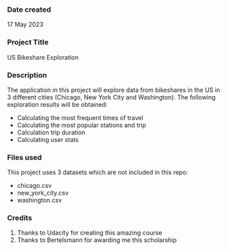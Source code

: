 ### Date created
17 May 2023

### Project Title
US Bikeshare Exploration

### Description
The application in this project will explore data from bikeshares in the US in 3 different cities (Chicago, New York City and Washington). The following exploration results will be obtained:
- Calculating the most frequent times of travel
- Calculating the most popular stations and trip
- Calculation trip duration
- Calculating user stats

### Files used
This project uses 3 datasets which are not included in this repo:
- chicago.csv
- new_york_city.csv
- washington.csv

### Credits
1. Thanks to Udacity for creating this amazing course
1. Thanks to Bertelsmann for awarding me this scholarship
